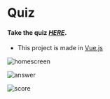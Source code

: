 # Quiz

#### Take the quiz *[HERE](https://vue-quiz-4024b.firebaseapp.com/ "QuizApp")*.
- This project is made in [Vue.js](https://vuejs.org/)

![homescreen](https://user-images.githubusercontent.com/49268926/68070079-91bd3380-fd69-11e9-8d75-855cd5889789.JPG)

![answer](https://user-images.githubusercontent.com/49268926/68070050-0d6ab080-fd69-11e9-94da-c49378f48283.JPG)

![score](https://user-images.githubusercontent.com/49268926/68070080-92ee6080-fd69-11e9-869e-d86981c68c3f.JPG)
